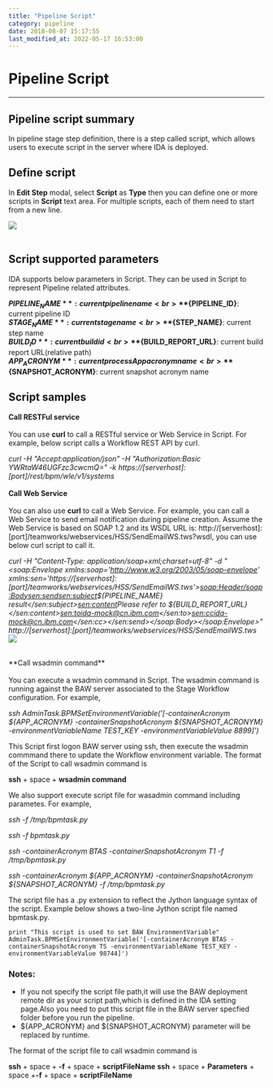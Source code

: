 ```yaml
---
title: "Pipeline Script"
category: pipeline
date: 2018-08-07 15:17:55
last_modified_at: 2022-05-17 16:53:00
---
```


# Pipeline Script
***

## Pipeline script summary

  In pipeline stage step definition, there is a step called script, which allows users to execute script in the server where IDA is deployed.

## Define script

  In **Edit Step** modal, select **Script** as **Type** then you can define one or more scripts in **Script** text area. For multiple scripts, each of them need to start from a new line.

  ![][pipeline_create_script]
  <br>
  <br>
 

## Script supported parameters

  IDA supports below parameters in Script. They can be used in Script to represent Pipeline related attributes.

  **${PIPELINE_NAME}**: current pipeline name
  <br>
  **${PIPELINE_ID}**: current pipeline ID
  <br>
  **${STAGE_NAME}**: current stage name
  <br>
  **${STEP_NAME}**: current step name
  <br>
  **${BUILD_ID}**: current build id
  <br>
  **${BUILD_REPORT_URL}**: current build report URL(relative path)
  <br>
  **${APP_ACRONYM}**: current processApp acronym name
  <br>
  **${SNAPSHOT_ACRONYM}**: current snapshot acronym name

## Script samples
**Call RESTFul service**
  <br>
  <br>
   You can use **curl** to call a RESTful service or Web Service in Script. For example, below script calls a Workflow REST API by curl.

  *curl -H "Accept:application/json" -H "Authorization:Basic YWRtaW46UGFzc3cwcmQ=" -k https://[serverhost]:[port]/rest/bpm/wle/v1/systems*
  <br>
  <br>
  **Call Web Service**
  <br>
  <br>
  You can also use **curl** to call a Web Service.  For example, you can call a Web Service to send email notification during pipeline creation. Assume the Web Service is based on SOAP 1.2 and its WSDL URL is: http://[serverhost]:[port]/teamworks/webservices/HSS/SendEmailWS.tws?wsdl, you can use below curl script to call it.

*curl -H "Content-Type: application/soap+xml;charset=utf-8" -d "<soap:Envelope xmlns:soap='http://www.w3.org/2003/05/soap-envelope' xmlns:sen='https://[serverhost]:[port]/teamworks/webservices/HSS/SendEmailWS.tws'><soap:Header/><soap:Body><sen:send><sen:subject>${PIPELINE_NAME} result</sen:subject><sen:content>Please refer to ${BUILD_REPORT_URL}</sen:content><sen:to>ida-mock@cn.ibm.com</sen:to><sen:cc>ida-mock@cn.ibm.com</sen:cc></sen:send></soap:Body></soap:Envelope>" http://[serverhost]:[port]/teamworks/webservices/HSS/SendEmailWS.tws*
![][pipeline_email_script]

  <br>
  **Call wsadmin command**
  <br>
  <br>
   You can execute a wsadmin command in Script. The wsadmin command is running against the BAW server associated to the Stage Workflow configuration. For example,

  *ssh AdminTask.BPMSetEnvironmentVariable('[-containerAcronym ${APP_ACRONYM} -containerSnapshotAcronym ${SNAPSHOT_ACRONYM} -environmentVariableName TEST_KEY -environmentVariableValue 8899]')*

  This Script first logon BAW server using ssh, then execute the wsadmin commmand there to update the Workflow environment variable. The format of the Script to call wsadmin command is

**ssh** + space + **wsadmin command**

  We also support execute script file for wasadmin command including parametes. For example,

  *ssh -f /tmp/bpmtask.py*

  *ssh -f bpmtask.py* 

  *ssh -containerAcronym BTAS -containerSnapshotAcronym T1 -f /tmp/bpmtask.py*

  *ssh -containerAcronym ${APP_ACRONYM} -containerSnapshotAcronym ${SNAPSHOT_ACRONYM} -f /tmp/bpmtask.py*
  
  The script file has a .py extension to reflect the Jython language syntax of the script.  Example below shows a two-line Jython script file named bpmtask.py.
  
  ``` 
  print "This script is used to set BAW EnvironmentVariable"
  AdminTask.BPMSetEnvironmentVariable('[-containerAcronym BTAS -containerSnapshotAcronym TS -environmentVariableName TEST_KEY -environmentVariableValue 98744]')
  ``` 
### Notes:
  - If you not specify the script file path,it will use the BAW deployment remote dir as your script path,which is defined in the IDA setting page.Also you need to put this script file in the BAW server specfied folder before you run the pipeline.
  - ${APP_ACRONYM} and ${SNAPSHOT_ACRONYM} parameter will be replaced by runtime.

The format of the script file to call wsadmin command is

**ssh** + space + **-f** + space + **scriptFileName**
**ssh** + space +  **Parameters**  + space +**-f** + space + **scriptFileName**

[pipeline_create_script]: ../images/pipeline/pipeline_create_script.png
[pipeline_email_script]: ../images/pipeline/pipeline_email_script.png
